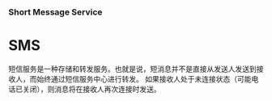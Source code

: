 


### Short Message Service


# SMS



短信服务是一种存储和转发服务。也就是说，短消息并不是直接从发送人发送到接收人，而始终通过短信服务中心进行转发。
如果接收人处于未连接状态（可能电话已关闭），则消息将在接收人再次连接时发送。
